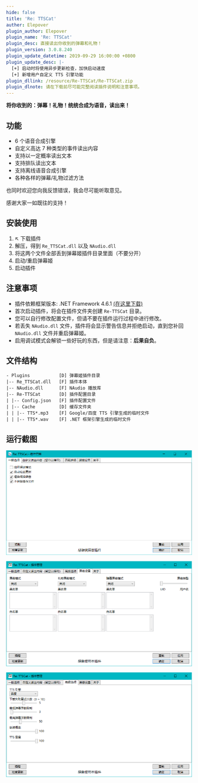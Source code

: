 ```yaml
---
hide: false
title: 'Re: TTSCat'
auther: Elepover
plugin_author: Elepover
plugin_name: 'Re: TTSCat'
plugin_desc: 直接读出你收到的弹幕和礼物！
plugin_version: 3.0.8.240
plugin_update_datetime: 2019-09-29 16:00:00 +0800
plugin_update_desc: |-
  [+] 启动时将使用异步更新检查，加快启动速度
  [+] 新增用户自定义 TTS 引擎功能
plugin_dllink: /resource/Re-TTSCat/Re-TTSCat.zip
plugin_dlnote: 请在下载前尽可能完整阅读插件说明和注意事项。
---
```


**将你收到的：弹幕！礼物！统统合成为语音，读出来！**

## 功能

- 6 个语音合成引擎
- 自定义高达 7 种类型的事件读出内容
- 支持以一定概率读出文本
- 支持排队读出文本
- 支持离线语音合成引擎
- 各种各样的弹幕/礼物过滤方法

也同时欢迎您向我反馈错误，我会尽可能听取意见。

感谢大家一如既往的支持！

## 安装使用

1. ↖ 下载插件
2. 解压，得到 `Re_TTSCat.dll` 以及 `NAudio.dll`
3. 将这两个文件全部丢到弹幕姬插件目录里面（不要分开）
4. 启动/重启弹幕姬
5. 启动插件

## 注意事项

- 插件依赖框架版本: .NET Framework 4.6.1 [(在这里下载)](https://www.microsoft.com/zh-cn/download/details.aspx?id=49982)
- 首次启动插件，将会在插件文件夹创建 `Re-TTSCat` 目录。
- 您可以自行修改配置文件，但请不要在插件运行过程中进行修改。
- 若丢失 `NAudio.dll` 文件，插件将会显示警告信息并拒绝启动，直到您补回 `NAudio.dll` 文件并重启弹幕姬。
- 启用调试模式会解锁一些好玩的东西，但是请注意：**后果自负**。

## 文件结构

```
- Plugins           [D] 弹幕姬插件目录
|-- Re_TTSCat.dll   [F] 插件本体
|-- NAudio.dll      [F] NAudio 播放库
|-- Re-TTSCat       [D] 插件配置目录
| |-- Config.json   [F] 插件配置文件
| |-- Cache         [D] 缓存文件夹
| | |-- TTS*.mp3    [F] Google/百度 TTS 引擎生成的临时文件
| | |-- TTS*.wav    [F] .NET 框架引擎生成的临时文件
```

## 运行截图

![管理](/resource/Re-TTSCat/settings.png)

![过滤设置](/resource/Re-TTSCat/blocking.png)

![高级功能](/resource/Re-TTSCat/advanced-features.png)
